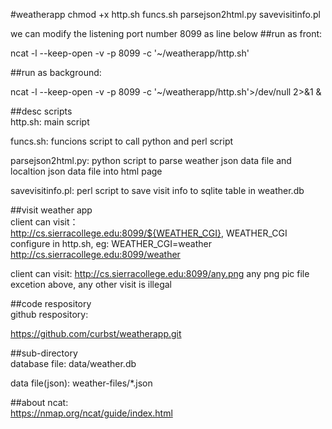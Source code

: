  #weatherapp 
 chmod +x http.sh funcs.sh parsejson2html.py savevisitinfo.pl
 
 we can modify the listening port number 8099 as line below
 ##run as front: 
 
 ncat -l --keep-open -v -p 8099 -c '~/weatherapp/http.sh'
 
 ##run as background: 
 
 ncat -l --keep-open -v -p 8099 -c '~/weatherapp/http.sh'>/dev/null 2>&1 &
 
 ##desc scripts  
 http.sh: main script  
 
 funcs.sh: funcions script to call python and perl script  
 
 parsejson2html.py: python script to parse weather json data file and localtion json data file into html page  
 
 savevisitinfo.pl: perl script to save visit info to sqlite table in weather.db  
 
 ##visit weather app  
 client can visit：  
 http://cs.sierracollege.edu:8099/${WEATHER_CGI}, WEATHER_CGI configure in http.sh, eg: WEATHER_CGI=weather   
 http://cs.sierracollege.edu:8099/weather    
  
 client can visit:  http://cs.sierracollege.edu:8099/any.png  any png pic file  
 excetion above, any other visit is illegal  
 
 ##code respository  
 github respository:   
 
 https://github.com/curbst/weatherapp.git  
 
 ##sub-directory  
 database file: data/weather.db  
 
 data file(json): weather-files/*.json  
 
 
 ##about ncat:  
 https://nmap.org/ncat/guide/index.html  


